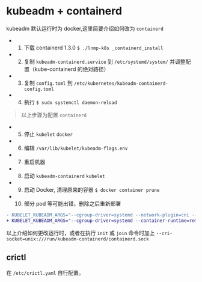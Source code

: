 # kubeadm + containerd

kubeadm 默认运行时为 docker,这里简要介绍如何改为 `containerd`

* 1. 下载 containerd 1.3.0 `$ ./lnmp-k8s _containerd_install`
* 2. 复制 `kubeadm-containerd.service` 到 `/etc/systemd/system/` 并调整配置（kube-containerd 的绝对路径）
* 3. 复制 `config.toml` 到 `/etc/kubernetes/kubeadm-containerd-config.toml`
* 4. 执行 `$ sudo systemctl daemon-reload`

> 以上步骤为配置 `containerd`

* 5. 停止 `kubelet` `docker`
* 6. 编辑 `/var/lib/kubelet/kubeadm-flags.env`
* 7. 重启机器
* 8. 启动 `kubeadm-containerd` `kubelet`
* 9. 启动 Docker, 清理原来的容器 `$ docker container prune`
* 10. 部分 pod 等可能出错，删除之后重新部署

```diff
- KUBELET_KUBEADM_ARGS="--cgroup-driver=systemd --network-plugin=cni --pod-infra-container-image=gcr.azk8s.cn/google-containers/pause:3.1"
+ KUBELET_KUBEADM_ARGS="--cgroup-driver=systemd --container-runtime=remote --container-runtime-endpoint=unix:///run/kubeadm-containerd/containerd.sock"
```

以上介绍如何更改运行时，或者在执行 `init` 或 `join` 命令时加上 `--cri-socket=unix:///run/kubeadm-containerd/containerd.sock`

## crictl

在 `/etc/crictl.yaml` 自行配置。
